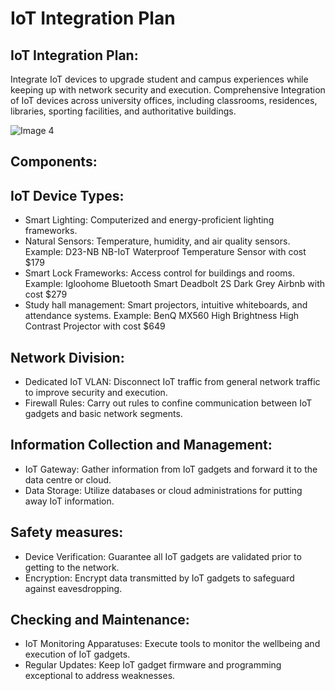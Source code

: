 # IoT Integration Plan
## IoT Integration Plan:
Integrate IoT devices to upgrade student and campus experiences while keeping up with network security and execution. Comprehensive Integration of IoT devices across university offices, including classrooms, residences, libraries, sporting facilities, and authoritative buildings.

![Image 4](https://github.com/user-attachments/assets/02dae1f0-7f5e-40c4-abea-699ff2b621dc)
 

## Components:
## IoT Device Types:
-  Smart Lighting: Computerized and energy-proficient lighting frameworks.
-  Natural Sensors: Temperature, humidity, and air quality sensors. Example: D23-NB NB-IoT Waterproof Temperature Sensor with cost $179
-  Smart Lock Frameworks: Access control for buildings and rooms. Example: Igloohome Bluetooth Smart Deadbolt 2S Dark Grey Airbnb with cost $279 
-  Study hall management: Smart projectors, intuitive whiteboards, and attendance systems. Example: BenQ MX560 High Brightness High Contrast Projector with cost $649

## Network Division:
-  Dedicated IoT VLAN: Disconnect IoT traffic from general network traffic to improve security and execution.
-  Firewall Rules: Carry out rules to confine communication between IoT gadgets and basic network segments.

## Information Collection and Management:
-  IoT Gateway: Gather information from IoT gadgets and forward it to the data centre or cloud.
-  Data Storage: Utilize databases or cloud administrations for putting away IoT information.

## Safety measures:
- Device Verification: Guarantee all IoT gadgets are validated prior to getting to the network.
- Encryption: Encrypt data transmitted by IoT gadgets to safeguard against eavesdropping.


## Checking and Maintenance:
-  IoT Monitoring Apparatuses: Execute tools to monitor the wellbeing and execution of IoT gadgets.
-  Regular Updates: Keep IoT gadget firmware and programming exceptional to address weaknesses.

